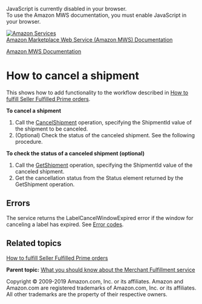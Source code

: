 <div id="MWSDX_noscript">

JavaScript is currently disabled in your browser.  
To use the Amazon MWS documentation, you must enable JavaScript in your
browser.

</div>

<div id="MWSDX_divtop">

[![Amazon
Services](https://images-na.ssl-images-amazon.com/images/G/08/mwsportal/fr_FR/amazonservices.gif
"Amazon Services")](http://services.amazon.fr)  
<span id="MWSDX_titlebar">[Amazon Marketplace Web Service (Amazon MWS)
Documentation](https://developer.amazonservices.fr/gp/mws/docs.html)</span>

</div>

<div id="MWSDX_divbottom">

<div id="MWSDX_divleft">

<div id="MWSDX_toc">

</div>

</div>

<div id="MWSDX_divright">

<div id="MWSDX_content">

<span id="MWSDX_breadcrumbs">[Amazon MWS
Documentation](https://developer.amazonservices.fr/gp/mws/docs.html)</span>

<div id="MerchFulfill_HowToCancelShipment" class="nested0">

# How to cancel a shipment

<div class="body">

<span class="ph">This shows how to add functionality to the workflow
described in [How to fulfill Seller Fulfilled Prime
orders](MerchFulfill_HowToUseForPrime.html).</span>

**To cancel a shipment**

1.  Call the
    [CancelShipment](MerchFulfill_CancelShipment.html "Cancels an existing shipment.")
    operation, specifying the
    <span class="keyword parmname">ShipmentId</span> value of the
    shipment to be canceled.
2.  (Optional) Check the status of the canceled shipment. See the
    following procedure.

**To check the status of a canceled shipment (optional)**

1.  Call the
    [GetShipment](MerchFulfill_GetShipment.html "Returns an existing shipment for a given identifier.")
    operation, specifying the
    <span class="keyword parmname">ShipmentId</span> value of the
    canceled shipment.
2.  Get the cancellation status from the
    <span class="keyword parmname">Status</span> element returned by the
    <span class="keyword apiname">GetShipment</span> operation.

<div class="section">

## Errors

The service returns the
<span class="keyword parmname">LabelCancelWindowExpired</span> error if
the window for canceling a label has expired. See [Error
codes](MerchFulfill_ErrorCodes.html).

</div>

<div class="section">

## Related topics

[How to fulfill Seller Fulfilled Prime
orders](MerchFulfill_HowToUseForPrime.html)

</div>

</div>

<div class="related-links">

<div class="familylinks">

<div class="parentlink">

**Parent topic:** [What you should know about the Merchant Fulfillment
service](../merch_fulfill/MerchFulfill_Overview.html)

</div>

</div>

</div>

</div>

<div id="MWSDX_footer">

Copyright © 2009-2019 Amazon.com, Inc. or its affiliates. Amazon and
Amazon.com are registered trademarks of Amazon.com, Inc. or its
affiliates. All other trademarks are the property of their respective
owners.

</div>

</div>

</div>

<div style="clear: both;">

</div>

</div>
